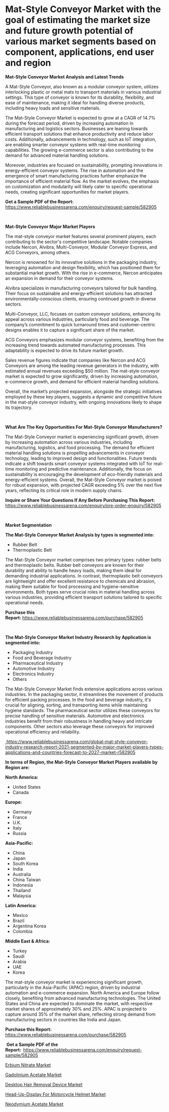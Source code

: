 <p><h1>Mat-Style Conveyor Market with the goal of estimating the market size and future growth potential of various market segments based on component, applications, end user and region</h1></p><p><strong>Mat-Style Conveyor Market Analysis and Latest Trends</strong></p>
<p><p>A Mat-Style Conveyor, also known as a modular conveyor system, utilizes interlocking plastic or metal mats to transport materials in various industrial settings. This type of conveyor is known for its durability, flexibility, and ease of maintenance, making it ideal for handling diverse products, including heavy loads and sensitive materials. </p><p>The Mat-Style Conveyor Market is expected to grow at a CAGR of 14.7% during the forecast period, driven by increasing automation in manufacturing and logistics sectors. Businesses are leaning towards efficient transport solutions that enhance productivity and reduce labor costs. Additionally, advancements in technology, such as IoT integration, are enabling smarter conveyor systems with real-time monitoring capabilities. The growing e-commerce sector is also contributing to the demand for advanced material handling solutions. </p><p>Moreover, industries are focused on sustainability, prompting innovations in energy-efficient conveyor systems. The rise in automation and the emergence of smart manufacturing practices further emphasize the importance of efficient material flow. As the market evolves, the emphasis on customization and modularity will likely cater to specific operational needs, creating significant opportunities for market players.</p></p>
<p><strong>Get a Sample PDF of the Report:&nbsp;</strong> <a href="https://www.reliablebusinessarena.com/enquiry/request-sample/582905?utm_campaign=1284&utm_medium=2&utm_source=Github&utm_content=ia&utm_term=27092024&utm_id=mat-style-conveyor">https://www.reliablebusinessarena.com/enquiry/request-sample/582905</a></p>
<p>&nbsp;</p>
<p><strong>Mat-Style Conveyor Major Market Players</strong></p>
<p><p>The mat-style conveyor market features several prominent players, each contributing to the sector's competitive landscape. Notable companies include Nercon, Alvibra, Multi-Conveyor, Modular Conveyor Express, and ACG Conveyors, among others. </p><p>Nercon is renowned for its innovative solutions in the packaging industry, leveraging automation and design flexibility, which has positioned them for substantial market growth. With the rise in e-commerce, Nercon anticipates an expansion in demand for their conveyor systems.</p><p>Alvibra specializes in manufacturing conveyors tailored for bulk handling. Their focus on sustainable and energy-efficient solutions has attracted environmentally-conscious clients, ensuring continued growth in diverse sectors.</p><p>Multi-Conveyor, LLC, focuses on custom conveyor solutions, enhancing its appeal across various industries, particularly food and beverage. The company’s commitment to quick turnaround times and customer-centric designs enables it to capture a significant share of the market.</p><p>ACG Conveyors emphasizes modular conveyor systems, benefiting from the increasing trend towards automated manufacturing processes. This adaptability is expected to drive its future market growth.</p><p>Sales revenue figures indicate that companies like Nercon and ACG Conveyors are among the leading revenue generators in the industry, with estimated annual revenues exceeding $50 million. The mat-style conveyor market is expected to grow significantly, driven by increasing automation, e-commerce growth, and demand for efficient material handling solutions. </p><p>Overall, the market’s projected expansion, alongside the strategic initiatives employed by these key players, suggests a dynamic and competitive future in the mat-style conveyor industry, with ongoing innovations likely to shape its trajectory.</p></p>
<p>&nbsp;</p>
<p><strong>What Are The Key Opportunities For Mat-Style Conveyor Manufacturers?</strong></p>
<p><p>The Mat-Style Conveyor market is experiencing significant growth, driven by increasing automation across various industries, including manufacturing, logistics, and food processing. The demand for efficient material handling solutions is propelling advancements in conveyor technology, leading to improved design and functionalities. Future trends indicate a shift towards smart conveyor systems integrated with IoT for real-time monitoring and predictive maintenance. Additionally, the focus on sustainability is encouraging the development of eco-friendly materials and energy-efficient systems. Overall, the Mat-Style Conveyor market is poised for robust expansion, with projected CAGR exceeding 5% over the next five years, reflecting its critical role in modern supply chains.</p></p>
<p><strong>Inquire or Share Your Questions If Any Before Purchasing This Report:</strong> <a href="https://www.reliablebusinessarena.com/enquiry/pre-order-enquiry/582905?utm_campaign=1284&utm_medium=2&utm_source=Github&utm_content=ia&utm_term=27092024&utm_id=mat-style-conveyor">https://www.reliablebusinessarena.com/enquiry/pre-order-enquiry/582905</a></p>
<p>&nbsp;</p>
<p><strong>Market Segmentation</strong></p>
<p><strong>The Mat-Style Conveyor Market Analysis by types is segmented into:</strong></p>
<p><ul><li>Rubber Belt</li><li>Thermoplastic Belt</li></ul></p>
<p><p>The Mat-Style Conveyor market comprises two primary types: rubber belts and thermoplastic belts. Rubber belt conveyors are known for their durability and ability to handle heavy loads, making them ideal for demanding industrial applications. In contrast, thermoplastic belt conveyors are lightweight and offer excellent resistance to chemicals and abrasion, making them suitable for food processing and hygiene-sensitive environments. Both types serve crucial roles in material handling across various industries, providing efficient transport solutions tailored to specific operational needs.</p></p>
<p><strong>Purchase this Report:&nbsp;</strong><a href="https://www.reliablebusinessarena.com/purchase/582905?utm_campaign=1284&utm_medium=2&utm_source=Github&utm_content=ia&utm_term=27092024&utm_id=mat-style-conveyor">https://www.reliablebusinessarena.com/purchase/582905</a></p>
<p>&nbsp;</p>
<p><strong>The Mat-Style Conveyor Market Industry Research by Application is segmented into:</strong></p>
<p><ul><li>Packaging Industry</li><li>Food and Beverage Industry</li><li>Pharmaceutical Industry</li><li>Automotive Industry</li><li>Electronics Industry</li><li>Others</li></ul></p>
<p><p>The Mat-Style Conveyor Market finds extensive applications across various industries. In the packaging sector, it streamlines the movement of products for efficient packing processes. In the food and beverage industry, it's crucial for aligning, sorting, and transporting items while maintaining hygiene standards. The pharmaceutical sector utilizes these conveyors for precise handling of sensitive materials. Automotive and electronics industries benefit from their robustness in handling heavy and intricate components. Other sectors also leverage these conveyors for improved operational efficiency and reliability.</p></p>
<p><a href="https://www.reliablebusinessarena.com/global-mat-style-conveyor-industry-research-report-2021-segmented-by-major-market-players-types-applications-and-countries-forecast-to-2027-market-r582905?utm_campaign=1284&utm_medium=2&utm_source=Github&utm_content=ia&utm_term=27092024&utm_id=mat-style-conveyor">&nbsp;https://www.reliablebusinessarena.com/global-mat-style-conveyor-industry-research-report-2021-segmented-by-major-market-players-types-applications-and-countries-forecast-to-2027-market-r582905</a></p>
<p><strong>In terms of Region, the Mat-Style Conveyor Market Players available by Region are:</strong></p>
<p>
    <p> <strong> North America: </strong>
        <ul>
            <li>United States</li>
            <li>Canada</li>
        </ul>
        </p> 
    <p> <strong> Europe: </strong>
        <ul>
            <li>Germany</li>
            <li>France</li>
            <li>U.K.</li>
            <li>Italy</li>
            <li>Russia</li>
        </ul>
        </p> 
    <p> <strong> Asia-Pacific: </strong>
        <ul>
            <li>China</li>
            <li>Japan</li>
            <li>South Korea</li>
            <li>India</li>
            <li>Australia</li>
            <li>China Taiwan</li>
            <li>Indonesia</li>
            <li>Thailand</li>
            <li>Malaysia</li>
        </ul>
        </p> 
    <p> <strong> Latin America: </strong>
        <ul>
            <li>Mexico</li>
            <li>Brazil</li>
            <li>Argentina Korea</li>
            <li>Colombia</li>
        </ul>
        </p> 
    <p> <strong> Middle East & Africa: </strong>
        <ul>
            <li>Turkey</li>
            <li>Saudi</li>
            <li>Arabia</li>
            <li>UAE</li>
            <li>Korea</li>
        </ul>
    </p>
    </p>
<p><p>The mat-style conveyor market is experiencing significant growth, particularly in the Asia-Pacific (APAC) region, driven by industrial automation and e-commerce expansion. North America and Europe follow closely, benefiting from advanced manufacturing technologies. The United States and China are expected to dominate the market, with respective market shares of approximately 30% and 25%. APAC is projected to capture around 35% of the market share, reflecting strong demand from manufacturing sectors in countries like India and Japan.</p></p>
<p><strong>Purchase this Report: </strong><a href="https://www.reliablebusinessarena.com/purchase/582905?utm_campaign=1284&utm_medium=2&utm_source=Github&utm_content=ia&utm_term=27092024&utm_id=mat-style-conveyor">https://www.reliablebusinessarena.com/purchase/582905</a></p>
<p>&nbsp;<strong>Get a Sample PDF of the Report:&nbsp;&nbsp;</strong><a href="https://www.reliablebusinessarena.com/enquiry/request-sample/582905?utm_campaign=1284&utm_medium=2&utm_source=Github&utm_content=ia&utm_term=27092024&utm_id=mat-style-conveyor">https://www.reliablebusinessarena.com/enquiry/request-sample/582905</a></p>
<p><strong></strong></p>
<p><p><a href="https://www.linkedin.com/pulse/global-erbium-nitrate-market-projected-grow-cagr-135-cxtjc?utm_campaign=1284&utm_medium=2&utm_source=Github&utm_content=ia&utm_term=27092024&utm_id=mat-style-conveyor">Erbium Nitrate Market</a></p><p><a href="https://www.linkedin.com/pulse/market-dynamics-future-trends-global-gadolinium-acetate-ifboc?utm_campaign=1284&utm_medium=2&utm_source=Github&utm_content=ia&utm_term=27092024&utm_id=mat-style-conveyor">Gadolinium Acetate Market</a></p><p><a href="https://issuu.com/reportprime-2/docs/desktop-hair-removal-device-market-_46033bc3ab8465?utm_campaign=1284&utm_medium=2&utm_source=Github&utm_content=ia&utm_term=27092024&utm_id=mat-style-conveyor">Desktop Hair Removal Device Market</a></p><p><a href="https://issuu.com/reportprime-2/docs/head-up-display-for-motorcycle-helm_b2de2d10ca1c18?utm_campaign=1284&utm_medium=2&utm_source=Github&utm_content=ia&utm_term=27092024&utm_id=mat-style-conveyor">Head-Up-Display For Motorcycle Helmet Market</a></p><p><a href="https://www.linkedin.com/pulse/neodymium-acetate-market2024-2031-industry-insights-investment-7alxc?utm_campaign=1284&utm_medium=2&utm_source=Github&utm_content=ia&utm_term=27092024&utm_id=mat-style-conveyor">Neodymium Acetate Market</a></p></p>